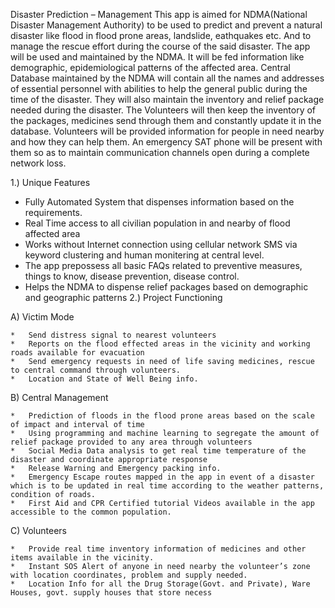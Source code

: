 Disaster Prediction – Management
This app is aimed for NDMA(National Disaster Management Authority) to be used to predict and prevent a natural disaster like flood in flood prone areas, landslide, eathquakes etc. And to manage the rescue effort during the course of the said disaster. The app will be used and maintained by the NDMA. It will be fed information like demographic, epidemiological patterns of the affected area. Central Database maintained by the NDMA will contain all the names and addresses of essential personnel with abilities to help the general public during the time of the disaster. They will also maintain the inventory and relief package needed during the disaster. The Volunteers will then keep the inventory of the packages, medicines send through them and constantly update it in the database. Volunteers will be provided information for people in need nearby and how they can help them. An emergency SAT phone will be present with them so as to maintain communication channels open during a complete network loss.

1.) Unique Features

*	Fully Automated System that dispenses information based on the requirements.    
*	Real Time access to all civilian population in and nearby of flood affected area
*	Works without Internet connection using cellular network SMS via keyword clustering and human monitering at central level.
*	The app prepossess all basic FAQs related to preventive measures, things to know, disease prevention, disease control.
*	Helps the NDMA to dispense relief packages based on demographic and geographic patterns
2.) Project Functioning

A) Victim Mode
   
    *	Send distress signal to nearest volunteers
    *	Reports on the flood effected areas in the vicinity and working roads available for evacuation
    *	Send emergency requests in need of life saving medicines, rescue to central command through volunteers.
    *	Location and State of Well Being info.
B) Central Management
   
    *	Prediction of floods in the flood prone areas based on the scale of impact and interval of time
    *	Using programming and machine learning to segregate the amount of relief package provided to any area through volunteers
    *	Social Media Data analysis to get real time temperature of the disaster and coordinate appropriate response
    *	Release Warning and Emergency packing info.
    *	Emergency Escape routes mapped in the app in event of a disaster which is to be updated in real time according to the weather patterns, condition of roads.
    *	First Aid and CPR Certified tutorial Videos available in the app accessible to the common population.
C) Volunteers
    
    *	Provide real time inventory information of medicines and other items available in the vicinity.
    *	Instant SOS Alert of anyone in need nearby the volunteer’s zone with location coordinates, problem and supply needed.
    *	Location Info for all the Drug Storage(Govt. and Private), Ware Houses, govt. supply houses that store necess

